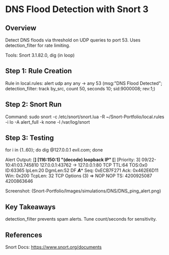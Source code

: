 # DNS Flood Detection with Snort 3

## Overview
Detect DNS floods via threshold on UDP queries to port 53. Uses detection_filter for rate limiting.

Tools: Snort 3.1.82.0, dig (in loop)

## Step 1: Rule Creation
Rule in local.rules:
alert udp any any -> any 53 (msg:"DNS Flood Detected"; detection_filter: track by_src, count 50, seconds 10; sid:9000008; rev:1;)

## Step 2: Snort Run
Command: sudo snort -c /etc/snort/snort.lua -R ~/Snort-Portfolio/local.rules -i lo -A alert_full -k none -l /var/log/snort

## Step 3: Testing

 for i in {1..60}; do dig @127.0.0.1 evil.com; done

Alert Output: [**] [116:150:1] "(decode) loopback IP" [**]
[Priority: 3] 
09/22-10:41:03.745810 127.0.0.1:43762 -> 127.0.0.1:80
TCP TTL:64 TOS:0x0 ID:63365 IpLen:20 DgmLen:52 DF
***A**** Seq: 0xECB7F271  Ack: 0x462E6D11  Win: 0x200  TcpLen: 32
TCP Options (3) => NOP NOP TS: 4200925087 4200863646

 Screenshot: (Snort-Portfolio/Images/simulations/DNS/DNS_ping_alert.png)


## Key Takeaways
detection_filter prevents spam alerts. Tune count/seconds for sensitivity.

## References
Snort Docs: https://www.snort.org/documents



